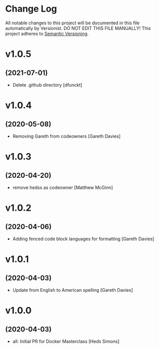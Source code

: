 # Change Log

All notable changes to this project will be documented in this file
automatically by Versionist. DO NOT EDIT THIS FILE MANUALLY!
This project adheres to [Semantic Versioning](http://semver.org/).

# v1.0.5
## (2021-07-01)

* Delete .github directory [dfunckt]

# v1.0.4
## (2020-05-08)

* Removing Gareth from codeowners [Gareth Davies]

# v1.0.3
## (2020-04-20)

* remove hedss as codeowner [Matthew McGinn]

# v1.0.2
## (2020-04-06)

* Adding fenced code block languages for formatting [Gareth Davies]

# v1.0.1
## (2020-04-03)

* Update from English to American spelling [Gareth Davies]

# v1.0.0
## (2020-04-03)

* all: Initial PR for Docker Masterclass [Heds Simons]
